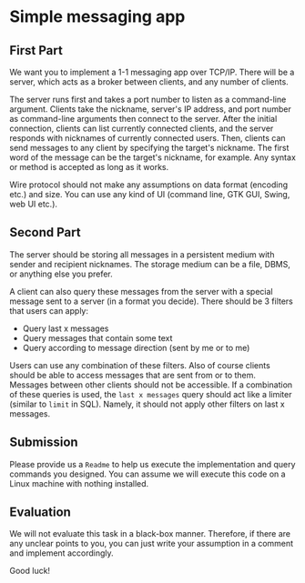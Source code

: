 # Simple messaging app

## First Part

We want you to implement a 1-1 messaging app over TCP/IP. There will be a server, which acts as a broker between clients, and any number of clients.

The server runs first and takes a port number to listen as a command-line argument. Clients take the nickname, server's IP address, and port number as command-line arguments then connect to the server. After the initial connection, clients can list currently connected clients, and the server responds with nicknames of currently connected users. Then, clients can send messages to any client by specifying the target's nickname. The first word of the message can be the target's nickname, for example. Any syntax or method is accepted as long as it works.

Wire protocol should not make any assumptions on data format (encoding etc.) and size. You can use any kind of UI (command line, GTK GUI, Swing, web UI etc.).

## Second Part

The server should be storing all messages in a persistent medium with sender and recipient nicknames. The storage medium can be a file, DBMS, or anything else you prefer.

A client can also query these messages from the server with a special message sent to a server (in a format you decide).
There should be 3 filters that users can apply:
- Query last x messages
- Query messages that contain some text
- Query according to message direction (sent by me or to me)

Users can use any combination of these filters. Also of course clients should be able to access messages that are sent from or to them. Messages between other clients should not be accessible. If a combination of these queries is used, the `last x messages` query should act like a limiter (similar to `limit` in SQL). Namely, it should not apply other filters on last x messages.

## Submission

Please provide us a `Readme` to help us execute the implementation and query commands you designed. You can assume we will execute this code on a Linux machine with nothing installed.

## Evaluation

We will not evaluate this task in a black-box manner. Therefore, if there are any unclear points to you, you can just write your assumption in a comment and implement accordingly.

Good luck!

